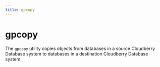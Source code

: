 ```yaml
---
title: gpcopy
---
```


# gpcopy

The `gpcopy` utility copies objects from databases in a source Cloudberry Database system to databases in a destination Cloudberry Database system.
